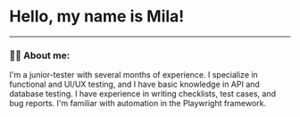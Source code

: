 # Hello, my name is Mila!

---

### 👩‍💻 About me:

I'm a junior-tester with several months of experience. I specialize in functional and UI/UX testing, and I have basic knowledge in API and database testing. I have experience in writing checklists, test cases, and bug reports. I'm familiar with automation in the Playwright framework.
